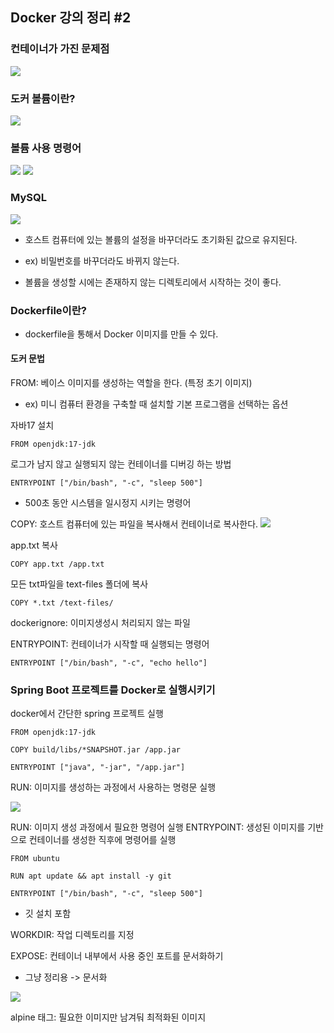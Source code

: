 ## Docker 강의 정리 #2

### 컨테이너가 가진 문제점
![](https://velog.velcdn.com/images/dddingzong/post/327609b5-c11e-477e-9884-8e46cca3f7f0/image.png)

### 도커 볼륨이란?
![](https://velog.velcdn.com/images/dddingzong/post/249a043d-e03e-42d4-9470-316a46516ba0/image.png)


### 볼륨 사용 명령어
![](https://velog.velcdn.com/images/dddingzong/post/b9ef8360-718d-4f8f-8fc9-c72c661d9584/image.png)
![](https://velog.velcdn.com/images/dddingzong/post/fe7aa3ee-7066-487b-ac53-90ef6d71fd01/image.png)

### MySQL

![](https://velog.velcdn.com/images/dddingzong/post/05789188-cc64-40c0-abf2-95a32fc6a308/image.png)

* 호스트 컴퓨터에 있는 볼륨의 설정을 바꾸더라도 초기화된 값으로 유지된다.
* ex) 비밀번호를 바꾸더라도 바뀌지 않는다.


* 볼륨을 생성할 시에는 존재하지 않는 디렉토리에서 시작하는 것이 좋다.


### Dockerfile이란?

* dockerfile을 통해서 Docker 이미지를 만들 수 있다.


#### 도커 문법
FROM: 베이스 이미지를 생성하는 역할을 한다. (특정 초기 이미지)
* ex) 미니 컴퓨터 환경을 구축할 때 설치할 기본 프로그램을 선택하는 옵션

자바17 설치
```
FROM openjdk:17-jdk
```

로그가 남지 않고 실행되지 않는 컨테이너를 디버깅 하는 방법

```
ENTRYPOINT ["/bin/bash", "-c", "sleep 500"]
```
* 500초 동안 시스템을 일시정지 시키는 명령어


COPY: 호스트 컴퓨터에 있는 파일을 복사해서 컨테이너로 복사한다.
![](https://velog.velcdn.com/images/dddingzong/post/8536150d-d4db-4e25-ad71-48fb071c1e46/image.png)

app.txt 복사
```
COPY app.txt /app.txt
```
모든 txt파일을 text-files 폴더에 복사
```
COPY *.txt /text-files/
```

dockerignore: 이미지생성시 처리되지 않는 파일


ENTRYPOINT: 컨테이너가 시작할 때 실행되는 명령어

```
ENTRYPOINT ["/bin/bash", "-c", "echo hello"]
```

### Spring Boot 프로젝트를 Docker로 실행시키기

docker에서 간단한 spring 프로젝트 실행
```
FROM openjdk:17-jdk

COPY build/libs/*SNAPSHOT.jar /app.jar

ENTRYPOINT ["java", "-jar", "/app.jar"]
```

RUN: 이미지를 생성하는 과정에서 사용하는 명령문 실행

![](https://velog.velcdn.com/images/dddingzong/post/bb7100e9-dc22-4e47-b2e8-a642817519a4/image.png)

RUN: 이미지 생성 과정에서 필요한 명령어 실행
ENTRYPOINT: 생성된 이미지를 기반으로 컨테이너를 생성한 직후에 명령어를 실행

```
FROM ubuntu

RUN apt update && apt install -y git

ENTRYPOINT ["/bin/bash", "-c", "sleep 500"]
```
* 깃 설치 포함

WORKDIR: 작업 디렉토리를 지정

EXPOSE: 컨테이너 내부에서 사용 중인 포트를 문서화하기
* 그냥 정리용 -> 문서화

![](https://velog.velcdn.com/images/dddingzong/post/3839c876-451a-49ec-8444-e56f17863e58/image.png)


alpine 태그: 필요한 이미지만 남겨둬 최적화된 이미지






